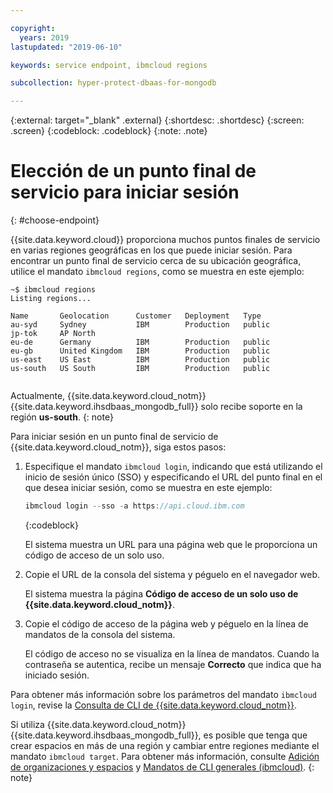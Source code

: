 ```yaml
---

copyright:
  years: 2019
lastupdated: "2019-06-10"

keywords: service endpoint, ibmcloud regions

subcollection: hyper-protect-dbaas-for-mongodb

---
```


{:external: target="_blank" .external}
{:shortdesc: .shortdesc}
{:screen: .screen}
{:codeblock: .codeblock}
{:note: .note}


# Elección de un punto final de servicio para iniciar sesión
{: #choose-endpoint}

{{site.data.keyword.cloud}} proporciona muchos puntos finales de servicio en varias regiones geográficas en los que puede iniciar sesión.
Para encontrar un punto final de servicio cerca de su ubicación geográfica, utilice el mandato `ibmcloud regions`, como se muestra en este ejemplo:

<pre><code class="hljs">~$ ibmcloud regions
Listing regions...

Name       Geolocation      Customer   Deployment   Type
au-syd     Sydney           IBM        Production   public
jp-tok     AP North
eu-de      Germany          IBM        Production   public
eu-gb      United Kingdom   IBM        Production   public
us-east    US East          IBM        Production   public
us-south   US South         IBM        Production   public

</code></pre>

Actualmente, {{site.data.keyword.cloud_notm}} {{site.data.keyword.ihsdbaas_mongodb_full}} solo recibe soporte en la región **us-south**.
{: note}

Para iniciar sesión en un punto final de servicio de {{site.data.keyword.cloud_notm}}, siga estos pasos:

1. Especifique el mandato `ibmcloud login`, indicando que está utilizando el inicio de sesión único (SSO) y especificando el URL del punto final en el que desea iniciar sesión, como se muestra en este ejemplo:

   ```javascript
   ibmcloud login --sso -a https://api.cloud.ibm.com
   ```
   {:codeblock}

   El sistema muestra un URL para una página web que le proporciona un código de acceso de un solo uso.

2. Copie el URL de la consola del sistema y péguelo en el navegador web.

   El sistema muestra la página **Código de acceso de un solo uso de {{site.data.keyword.cloud_notm}}**.

3. Copie el código de acceso de la página web y péguelo en la línea de mandatos de la consola del sistema.

   El código de acceso no se visualiza en la línea de mandatos. Cuando la contraseña se autentica, recibe un mensaje **Correcto** que indica que ha iniciado sesión.

Para obtener más información sobre los parámetros del mandato `ibmcloud login`, revise la [Consulta de CLI de {{site.data.keyword.cloud_notm}}](/docs/cli/reference/ibmcloud?topic=cloud-cli-ibmcloud_cli#ibmcloud_login).

Si utiliza {{site.data.keyword.cloud_notm}} {{site.data.keyword.ihsdbaas_mongodb_full}}, es posible que tenga que crear espacios en más de una región y cambiar entre regiones mediante el mandato `ibmcloud target`. Para obtener más información, consulte
[Adición de organizaciones y espacios](/docs/account?topic=account-orgsspacesusers#orgsspacesusers)
y [Mandatos de CLI generales (ibmcloud)](/docs/cli/reference/ibmcloud?topic=cloud-cli-ibmcloud_cli#bluemix_target).
{: note}
